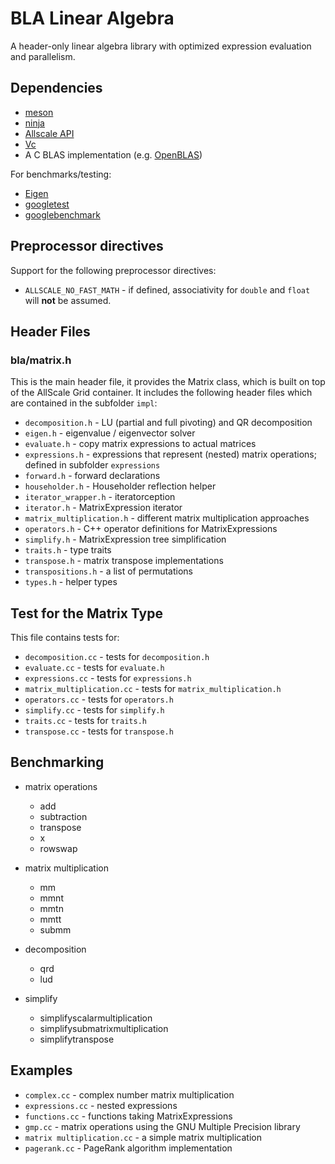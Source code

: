 # BLA Linear Algebra

A header-only linear algebra library with optimized expression evaluation and parallelism.

## Dependencies

* [meson](https://mesonbuild.com)
* [ninja](https://ninja-build.org)
* [Allscale API](https://github.com/allscale/allscale_api)
* [Vc](https://github.com/VcDevel/Vc)
* A C BLAS implementation (e.g. [OpenBLAS](https://github.com/xianyi/OpenBLAS/wiki/Installation-Guide))

For benchmarks/testing:

* [Eigen](http://eigen.tuxfamily.org/index.php?title=Main_Page)
* [googletest](https://github.com/google/googletest/tree/release-1.8.0)
* [googlebenchmark](https://github.com/google/benchmark)

## Preprocessor directives

Support for the following preprocessor directives:

* `ALLSCALE_NO_FAST_MATH` - if defined, associativity for `double` and `float` will **not** be assumed.

## Header Files

### bla/matrix.h

This is the main header file, it provides the Matrix class,
which is built on top of the AllScale Grid container.
It includes the following header files which are contained in the subfolder `impl`:

* `decomposition.h` - LU (partial and full pivoting) and QR decomposition
* `eigen.h` - eigenvalue / eigenvector solver
* `evaluate.h` - copy matrix expressions to actual matrices
* `expressions.h` - expressions that represent (nested) matrix operations; defined in subfolder `expressions`
* `forward.h` - forward declarations
* `householder.h` - Householder reflection helper
* `iterator_wrapper.h` - iteratorception
* `iterator.h` - MatrixExpression iterator
* `matrix_multiplication.h` - different matrix multiplication approaches
* `operators.h` - C++ operator definitions for MatrixExpressions
* `simplify.h` - MatrixExpression tree simplification
* `traits.h` - type traits
* `transpose.h` - matrix transpose implementations
* `transpositions.h` - a list of permutations
* `types.h` - helper types

## Test for the Matrix Type

This file contains tests for:

* `decomposition.cc` - tests for `decomposition.h`
* `evaluate.cc` - tests for `evaluate.h`
* `expressions.cc` - tests for `expressions.h`
* `matrix_multiplication.cc` - tests for `matrix_multiplication.h`
* `operators.cc` - tests for `operators.h`
* `simplify.cc` - tests for `simplify.h`
* `traits.cc` - tests for `traits.h`
* `transpose.cc` - tests for `transpose.h`

## Benchmarking

* matrix operations
  * add
  * subtraction
  * transpose
  * x
  * rowswap

* matrix multiplication
  * mm
  * mmnt
  * mmtn
  * mmtt
  * submm

* decomposition
  * qrd
  * lud

* simplify
  * simplifyscalarmultiplication
  * simplifysubmatrixmultiplication
  * simplifytranspose

## Examples

* `complex.cc` - complex number matrix multiplication
* `expressions.cc` - nested expressions
* `functions.cc` - functions taking MatrixExpressions
* `gmp.cc` - matrix operations using the GNU Multiple Precision library
* `matrix multiplication.cc` - a simple matrix multiplication
* `pagerank.cc` -  PageRank algorithm implementation
